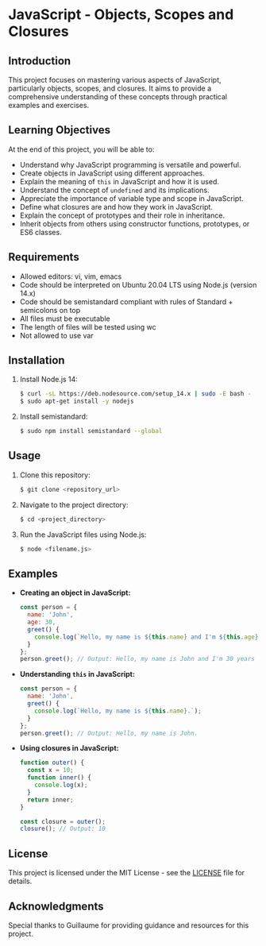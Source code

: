 # JavaScript - Objects, Scopes and Closures

## Introduction
This project focuses on mastering various aspects of JavaScript, particularly objects, scopes, and closures. It aims to provide a comprehensive understanding of these concepts through practical examples and exercises.

## Learning Objectives
At the end of this project, you will be able to:
- Understand why JavaScript programming is versatile and powerful.
- Create objects in JavaScript using different approaches.
- Explain the meaning of `this` in JavaScript and how it is used.
- Understand the concept of `undefined` and its implications.
- Appreciate the importance of variable type and scope in JavaScript.
- Define what closures are and how they work in JavaScript.
- Explain the concept of prototypes and their role in inheritance.
- Inherit objects from others using constructor functions, prototypes, or ES6 classes.

## Requirements
- Allowed editors: vi, vim, emacs
- Code should be interpreted on Ubuntu 20.04 LTS using Node.js (version 14.x)
- Code should be semistandard compliant with rules of Standard + semicolons on top
- All files must be executable
- The length of files will be tested using wc
- Not allowed to use var

## Installation
1. Install Node.js 14:
   ```sh
   $ curl -sL https://deb.nodesource.com/setup_14.x | sudo -E bash -
   $ sudo apt-get install -y nodejs
   ```

2. Install semistandard:
   ```sh
   $ sudo npm install semistandard --global
   ```

## Usage
1. Clone this repository:
   ```sh
   $ git clone <repository_url>
   ```

2. Navigate to the project directory:
   ```sh
   $ cd <project_directory>
   ```

3. Run the JavaScript files using Node.js:
   ```sh
   $ node <filename.js>
   ```

## Examples
- **Creating an object in JavaScript:**
  ```javascript
  const person = {
    name: 'John',
    age: 30,
    greet() {
      console.log(`Hello, my name is ${this.name} and I'm ${this.age} years old.`);
    }
  };
  person.greet(); // Output: Hello, my name is John and I'm 30 years old.
  ```

- **Understanding `this` in JavaScript:**
  ```javascript
  const person = {
    name: 'John',
    greet() {
      console.log(`Hello, my name is ${this.name}.`);
    }
  };
  person.greet(); // Output: Hello, my name is John.
  ```

- **Using closures in JavaScript:**
  ```javascript
  function outer() {
    const x = 10;
    function inner() {
      console.log(x);
    }
    return inner;
  }

  const closure = outer();
  closure(); // Output: 10
  ```

## License
This project is licensed under the MIT License - see the [LICENSE](LICENSE) file for details.

## Acknowledgments
Special thanks to Guillaume for providing guidance and resources for this project.
```
